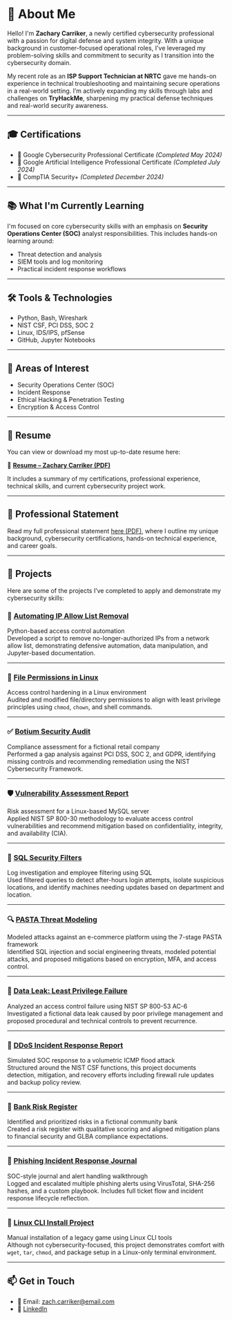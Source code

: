# 👋 About Me

Hello! I'm **Zachary Carriker**, a newly certified cybersecurity professional with a passion for digital defense and system integrity. With a unique background in customer-focused operational roles, I've leveraged my problem-solving skills and commitment to security as I transition into the cybersecurity domain.

My recent role as an **ISP Support Technician at NRTC** gave me hands-on experience in technical troubleshooting and maintaining secure operations in a real-world setting. I’m actively expanding my skills through labs and challenges on **TryHackMe**, sharpening my practical defense techniques and real-world security awareness.

---

## 🎓 Certifications

- 🏅 Google Cybersecurity Professional Certificate *(Completed May 2024)*  
- 🤖 Google Artificial Intelligence Professional Certificate *(Completed July 2024)*  
- 🔐 CompTIA Security+ *(Completed December 2024)*

---

## 📚 What I'm Currently Learning

I'm focused on core cybersecurity skills with an emphasis on **Security Operations Center (SOC)** analyst responsibilities. This includes hands-on learning around:

- Threat detection and analysis  
- SIEM tools and log monitoring  
- Practical incident response workflows  

---

## 🛠 Tools & Technologies

- Python, Bash, Wireshark  
- NIST CSF, PCI DSS, SOC 2  
- Linux, IDS/IPS, pfSense  
- GitHub, Jupyter Notebooks

---

## 🔐 Areas of Interest

- Security Operations Center (SOC)  
- Incident Response  
- Ethical Hacking & Penetration Testing  
- Encryption & Access Control

---

## 📄 Resume

You can view or download my most up-to-date resume here:

🔗 **[Resume – Zachary Carriker (PDF)](Resume_Zach_Carriker_06-10-2025.pdf)**

It includes a summary of my certifications, professional experience, technical skills, and current cybersecurity project work.

---

## 🧾 Professional Statement

Read my full professional statement [here (PDF)](Professional_Statement.pdf), where I outline my unique background, cybersecurity certifications, hands-on technical experience, and career goals.

---

## 💼 Projects

Here are some of the projects I’ve completed to apply and demonstrate my cybersecurity skills:

### 📄 [Automating IP Allow List Removal](https://github.com/Zach-Carriker/ip-allowlist-removal)
Python-based access control automation  
Developed a script to remove no-longer-authorized IPs from a network allow list, demonstrating defensive automation, data manipulation, and Jupyter-based documentation.

---

### 📁 [File Permissions in Linux](https://github.com/Zach-Carriker/file-permissions-linux)
Access control hardening in a Linux environment  
Audited and modified file/directory permissions to align with least privilege principles using `chmod`, `chown`, and shell commands.

---

### ✅ [Botium Security Audit](https://github.com/Zach-Carriker/botium-security-audit)
Compliance assessment for a fictional retail company  
Performed a gap analysis against PCI DSS, SOC 2, and GDPR, identifying missing controls and recommending remediation using the NIST Cybersecurity Framework.

---

### 🛡 [Vulnerability Assessment Report](https://github.com/Zach-Carriker/vulnerability-assessment-report)
Risk assessment for a Linux-based MySQL server  
Applied NIST SP 800-30 methodology to evaluate access control vulnerabilities and recommend mitigation based on confidentiality, integrity, and availability (CIA).

---

### 🧮 [SQL Security Filters](https://github.com/Zach-Carriker/sql-security-filters)
Log investigation and employee filtering using SQL  
Used filtered queries to detect after-hours login attempts, isolate suspicious locations, and identify machines needing updates based on department and location.

---

### 🔍 [PASTA Threat Modeling](https://github.com/Zach-Carriker/pasta-threat-modeling)
Modeled attacks against an e-commerce platform using the 7-stage PASTA framework  
Identified SQL injection and social engineering threats, modeled potential attacks, and proposed mitigations based on encryption, MFA, and access control.

---

### 🔐 [Data Leak: Least Privilege Failure](https://github.com/Zach-Carriker/data-leak-least-privilege)
Analyzed an access control failure using NIST SP 800-53 AC-6  
Investigated a fictional data leak caused by poor privilege management and proposed procedural and technical controls to prevent recurrence.

---

### 🚨 [DDoS Incident Response Report](https://github.com/Zach-Carriker/ddos-incident-response-report)
Simulated SOC response to a volumetric ICMP flood attack  
Structured around the NIST CSF functions, this project documents detection, mitigation, and recovery efforts including firewall rule updates and backup policy review.

---

### 🏦 [Bank Risk Register](https://github.com/Zach-Carriker/bank-risk-register)
Identified and prioritized risks in a fictional community bank  
Created a risk register with qualitative scoring and aligned mitigation plans to financial security and GLBA compliance expectations.

---

### 🎣 [Phishing Incident Response Journal](https://github.com/Zach-Carriker/phishing-incident-response-journal)
SOC-style journal and alert handling walkthrough  
Logged and escalated multiple phishing alerts using VirusTotal, SHA-256 hashes, and a custom playbook. Includes full ticket flow and incident response lifecycle reflection.

---

### 🧰 [Linux CLI Install Project](https://github.com/Zach-Carriker/linux-cli-install-project)
Manual installation of a legacy game using Linux CLI tools  
Although not cybersecurity-focused, this project demonstrates comfort with `wget`, `tar`, `chmod`, and package setup in a Linux-only terminal environment.

---

## 📫 Get in Touch

- 📧 Email: zach.carriker@email.com  
- 🔗 [LinkedIn](https://www.linkedin.com/in/zachary-carriker-1555062a7)
